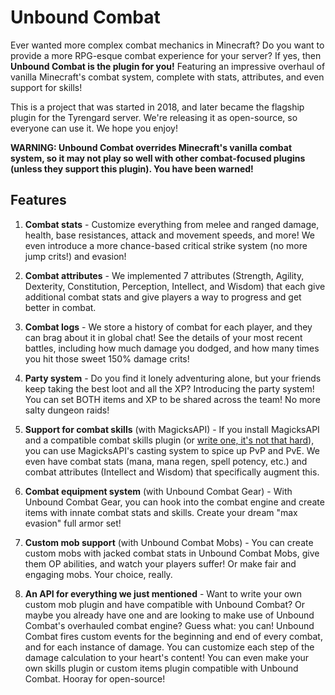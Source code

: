 # Unbound Combat
Ever wanted more complex combat mechanics in Minecraft? Do you want to provide a more RPG-esque combat experience for your server? If yes, then **Unbound Combat is the plugin for you!** Featuring an impressive overhaul of vanilla Minecraft's combat system, complete with stats, attributes, and even support for skills!

This is a project that was started in 2018, and later became the flagship plugin for the Tyrengard server. We're releasing it as open-source, so everyone can use it. We hope you enjoy!

**WARNING: Unbound Combat overrides Minecraft's vanilla combat system, so it may not play so well with other combat-focused plugins (unless they support this plugin). You have been warned!**

## Features
1. **Combat stats** - 
   Customize everything from melee and ranged damage, health, base resistances, attack and movement speeds, and more! We even introduce a more chance-based critical strike system (no more jump crits!) and evasion!
   
2. **Combat attributes** - 
   We implemented 7 attributes (Strength, Agility, Dexterity, Constitution, Perception, Intellect, and Wisdom) that each give additional combat stats and give players a way to progress and get better in combat.
   
3. **Combat logs** - 
   We store a history of combat for each player, and they can brag about it in global chat! See the details of your most recent battles, including how much damage you dodged, and how many times you hit those sweet 150% damage crits!
   
4. **Party system** - 
   Do you find it lonely adventuring alone, but your friends keep taking the best loot and all the XP? Introducing the party system! You can set BOTH items and XP to be shared across the team! No more salty dungeon raids!
   
5. **Support for combat skills** (with MagicksAPI) - 
   If you install MagicksAPI and a compatible combat skills plugin (or [write one, it's not that hard]()), you can use MagicksAPI's casting system to spice up PvP and PvE. We even have combat stats (mana, mana regen, spell potency, etc.) and combat attributes (Intellect and Wisdom) that specifically augment this.
   
6. **Combat equipment system** (with Unbound Combat Gear) - 
   With Unbound Combat Gear, you can hook into the combat engine and create items with innate combat stats and skills. Create your dream "max evasion" full armor set!
   
7. **Custom mob support** (with Unbound Combat Mobs) - 
   You can create custom mobs with jacked combat stats in Unbound Combat Mobs, give them OP abilities, and watch your players suffer! Or make fair and engaging mobs. Your choice, really.
   
8. **An API for everything we just mentioned** - 
   Want to write your own custom mob plugin and have compatible with Unbound Combat? Or maybe you already have one and are looking to make use of Unbound Combat's overhauled combat engine? Guess what: you can! Unbound Combat fires custom events for the beginning and end of every combat, and for each instance of damage. You can customize each step of the damage calculation to your heart's content! You can even make your own skills plugin or custom items plugin compatible with Unbound Combat. Hooray for open-source!
   
